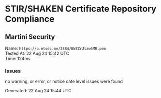 # STIR/SHAKEN Certificate Repository Compliance

## Martini Security

Name: `https://p.mtsec.me/2884/BWZZrJlaw6MR.pem`\
Tested At: 22 Aug 24 15:42 UTC\
Time: 124ms

### Issues

no warning, or error, or notice date level issues were found

Generated: 22 Aug 24 15:44 UTC